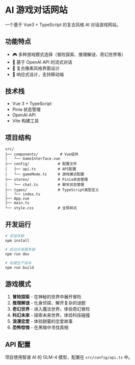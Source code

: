 # AI 游戏对话网站

一个基于 Vue3 + TypeScript 的复古风格 AI 对话游戏网站。

## 功能特点

-   🎮 多种游戏模式选择（冒险探索、推理解谜、奇幻世界等）
-   🤖 基于 OpenAI API 的流式对话
-   🎨 复古像素风格界面设计
-   📱 响应式设计，支持移动端

## 技术栈

-   Vue 3 + TypeScript
-   Pinia 状态管理
-   OpenAI API
-   Vite 构建工具

## 项目结构

```
src/
├── components/          # Vue组件
│   └── GameInterface.vue
├── config/             # 配置文件
│   ├── api.ts          # API配置
│   └── gameMode.ts     # 游戏模式配置
├── stores/             # Pinia状态管理
│   └── chat.ts         # 聊天状态管理
├── types/              # TypeScript类型定义
│   └── index.ts
├── App.vue
├── main.ts
└── style.css           # 全局样式
```

## 开发运行

```bash
# 安装依赖
npm install

# 启动开发服务器
npm run dev

# 构建生产版本
npm run build
```

## 游戏模式

1. **冒险探索** - 在神秘的世界中展开冒险
2. **推理解谜** - 化身侦探，解开复杂的谜题
3. **奇幻世界** - 进入魔法世界，体验奇幻冒险
4. **科幻未来** - 探索未来世界，体验科技碰撞
5. **浪漫恋爱** - 体验甜蜜的恋爱故事
6. **恐怖惊悚** - 在黑暗中寻找真相

## API 配置

项目使用智谱 AI 的 GLM-4 模型，配置在 `src/config/api.ts` 中。
